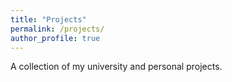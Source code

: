 ```yaml
---
title: "Projects"
permalink: /projects/
author_profile: true
---
```


A collection of my university and personal projects.
